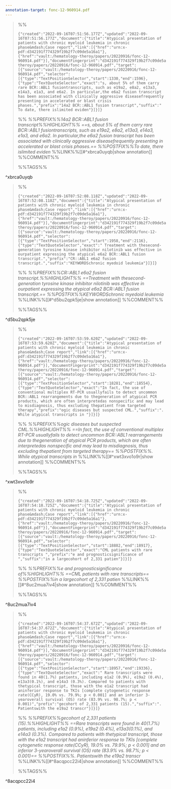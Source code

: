 ```yaml
---
annotation-target: fonc-12-960914.pdf
---
```



>%%
>```annotation-json
>{"created":"2022-09-16T07:51:56.177Z","updated":"2022-09-16T07:51:56.177Z","document":{"title":"Atypical presentation of patients with chronic myeloid leukemia in chronic phase&mdash;Case report","link":[{"href":"urn:x-pdf:d342191f774329f19b2f7c09de5a16a1"},{"href":"vault:/hematology-theroy/papers/20220916/fonc-12-960914.pdf"}],"documentFingerprint":"d342191f774329f19b2f7c09de5a16a1"},"uri":"vault:/hematology-theroy/papers/20220916/fonc-12-960914.pdf","target":[{"source":"vault:/hematology-theroy/papers/20220916/fonc-12-960914.pdf","selector":[{"type":"TextPositionSelector","start":1330,"end":1596},{"type":"TextQuoteSelector","exact":"s, about 5% of them carry rare BCR::ABL1 fusiontranscripts, such as e19a2, e8a2, e13a3, e14a3, e1a3, and e6a2. In particular,the e6a2 fusion transcript has been associated with clinically aggressive diseasefrequently presenting in accelerated or blast crisis phases.","prefix":"14a2 BCR::ABL1 fusion transcript","suffix":" To date, there islimited eviden"}]}]}
>```
>%%
>*%%PREFIX%%14a2 BCR::ABL1 fusion transcript%%HIGHLIGHT%% ==s, about 5% of them carry rare BCR::ABL1 fusiontranscripts, such as e19a2, e8a2, e13a3, e14a3, e1a3, and e6a2. In particular,the e6a2 fusion transcript has been associated with clinically aggressive diseasefrequently presenting in accelerated or blast crisis phases.== %%POSTFIX%%To date, there islimited eviden*
>%%LINK%%[[#^xbrca0uyqb|show annotation]]
>%%COMMENT%%
>
>%%TAGS%%
>
^xbrca0uyqb


>%%
>```annotation-json
>{"created":"2022-09-16T07:52:08.118Z","updated":"2022-09-16T07:52:08.118Z","document":{"title":"Atypical presentation of patients with chronic myeloid leukemia in chronic phase&mdash;Case report","link":[{"href":"urn:x-pdf:d342191f774329f19b2f7c09de5a16a1"},{"href":"vault:/hematology-theroy/papers/20220916/fonc-12-960914.pdf"}],"documentFingerprint":"d342191f774329f19b2f7c09de5a16a1"},"uri":"vault:/hematology-theroy/papers/20220916/fonc-12-960914.pdf","target":[{"source":"vault:/hematology-theroy/papers/20220916/fonc-12-960914.pdf","selector":[{"type":"TextPositionSelector","start":1958,"end":2116},{"type":"TextQuoteSelector","exact":" Treatment with thesecond-generation tyrosine kinase inhibitor nilotinib was effective in ourpatient expressing the atypical e6a2 BCR::ABL1 fusion transcript.","prefix":"CR::ABL1 e6a2 fusion transcript.","suffix":"KEYWORDSchronic myedoid leukemia"}]}]}
>```
>%%
>*%%PREFIX%%CR::ABL1 e6a2 fusion transcript.%%HIGHLIGHT%% ==Treatment with thesecond-generation tyrosine kinase inhibitor nilotinib was effective in ourpatient expressing the atypical e6a2 BCR::ABL1 fusion transcript.== %%POSTFIX%%KEYWORDSchronic myedoid leukemia*
>%%LINK%%[[#^d5bu2qpk5je|show annotation]]
>%%COMMENT%%
>
>%%TAGS%%
>
^d5bu2qpk5je


>%%
>```annotation-json
>{"created":"2022-09-16T07:53:59.620Z","updated":"2022-09-16T07:53:59.620Z","document":{"title":"Atypical presentation of patients with chronic myeloid leukemia in chronic phase&mdash;Case report","link":[{"href":"urn:x-pdf:d342191f774329f19b2f7c09de5a16a1"},{"href":"vault:/hematology-theroy/papers/20220916/fonc-12-960914.pdf"}],"documentFingerprint":"d342191f774329f19b2f7c09de5a16a1"},"uri":"vault:/hematology-theroy/papers/20220916/fonc-12-960914.pdf","target":[{"source":"vault:/hematology-theroy/papers/20220916/fonc-12-960914.pdf","selector":[{"type":"TextPositionSelector","start":18281,"end":18554},{"type":"TextQuoteSelector","exact":"In fact, the use of conventional multiplex RT-PCR usuallyfails to detect uncommon BCR::ABL1 rearrangements due to thegeneration of atypical PCR products, which are often interpretedas nonspecific and may lead to misdiagnosis, thus excluding thepatient from targeted therapy","prefix":"ogic diseases but suspected CML.","suffix":". While atypical transcripts in "}]}]}
>```
>%%
>*%%PREFIX%%ogic diseases but suspected CML.%%HIGHLIGHT%% ==In fact, the use of conventional multiplex RT-PCR usuallyfails to detect uncommon BCR::ABL1 rearrangements due to thegeneration of atypical PCR products, which are often interpretedas nonspecific and may lead to misdiagnosis, thus excluding thepatient from targeted therapy== %%POSTFIX%%. While atypical transcripts in*
>%%LINK%%[[#^xwt3xvo1o9r|show annotation]]
>%%COMMENT%%
>
>%%TAGS%%
>
^xwt3xvo1o9r


>%%
>```annotation-json
>{"created":"2022-09-16T07:54:18.725Z","updated":"2022-09-16T07:54:18.725Z","document":{"title":"Atypical presentation of patients with chronic myeloid leukemia in chronic phase&mdash;Case report","link":[{"href":"urn:x-pdf:d342191f774329f19b2f7c09de5a16a1"},{"href":"vault:/hematology-theroy/papers/20220916/fonc-12-960914.pdf"}],"documentFingerprint":"d342191f774329f19b2f7c09de5a16a1"},"uri":"vault:/hematology-theroy/papers/20220916/fonc-12-960914.pdf","target":[{"source":"vault:/hematology-theroy/papers/20220916/fonc-12-960914.pdf","selector":[{"type":"TextPositionSelector","start":18882,"end":18917},{"type":"TextQuoteSelector","exact":"CML patients with rare transcripts ","prefix":"e and prognosticsignificance of ","suffix":"in a largecohort of 2,331 patien"}]}]}
>```
>%%
>*%%PREFIX%%e and prognosticsignificance of%%HIGHLIGHT%% ==CML patients with rare transcripts== %%POSTFIX%%in a largecohort of 2,331 patien*
>%%LINK%%[[#^8uc2mua7iv4|show annotation]]
>%%COMMENT%%
>
>%%TAGS%%
>
^8uc2mua7iv4


>%%
>```annotation-json
>{"created":"2022-09-16T07:54:37.672Z","updated":"2022-09-16T07:54:37.672Z","document":{"title":"Atypical presentation of patients with chronic myeloid leukemia in chronic phase&mdash;Case report","link":[{"href":"urn:x-pdf:d342191f774329f19b2f7c09de5a16a1"},{"href":"vault:/hematology-theroy/papers/20220916/fonc-12-960914.pdf"}],"documentFingerprint":"d342191f774329f19b2f7c09de5a16a1"},"uri":"vault:/hematology-theroy/papers/20220916/fonc-12-960914.pdf","target":[{"source":"vault:/hematology-theroy/papers/20220916/fonc-12-960914.pdf","selector":[{"type":"TextPositionSelector","start":18957,"end":19336},{"type":"TextQuoteSelector","exact":" Rare transcripts were found in 40(1.7%) patients, including e1a2 (0.9%), e19a2 (0.4%), e13a3(0.1%), and e14a3 (0.3%). Compared to patients with thetypical transcript, those with the e1a2 transcript had aninferior response to TKIs [complete cytogenetic response rate(CCyR), 19.0% vs. 79.9%; p < 0.001] and an inferior 3-yearoverall survival (OS) rate (83.9% vs. 98.7%; p < 0.001)","prefix":"gecohort of 2,331 patients (15).","suffix":". Patientswith the e19a2 transcr"}]}]}
>```
>%%
>*%%PREFIX%%gecohort of 2,331 patients (15).%%HIGHLIGHT%% ==Rare transcripts were found in 40(1.7%) patients, including e1a2 (0.9%), e19a2 (0.4%), e13a3(0.1%), and e14a3 (0.3%). Compared to patients with thetypical transcript, those with the e1a2 transcript had aninferior response to TKIs [complete cytogenetic response rate(CCyR), 19.0% vs. 79.9%; p < 0.001] and an inferior 3-yearoverall survival (OS) rate (83.9% vs. 98.7%; p < 0.001)== %%POSTFIX%%. Patientswith the e19a2 transcr*
>%%LINK%%[[#^8acqpcc22i4|show annotation]]
>%%COMMENT%%
>
>%%TAGS%%
>
^8acqpcc22i4
